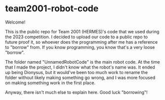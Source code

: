 # team2001-robot-code

Welcome!

This is the public repo for Team 2001 (HERMES)'s code that we used during the 2023 competition. I decided to upload our code to a public repo to future proof it, so whoever does the programming after me has a reference to "borrow" from. If you know programming, you know that's a very loose "borrow".

The folder named "UnnamedRobotCode" is the main robot code. At the time that I made the project, I didn't know what the robot's name was. It ended up being Dionysus, but it would've been too much work to rename the folder without likely making something go wrong, and I was more focused on making something work in the first place.

Anyway, there isn't much else to explain here. Good luck "borrowing"!
